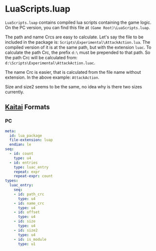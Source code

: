 # LuaScripts.luap

`LuaScripts.luap` contains compiled lua scripts containing the game logic. On the PC version, you can find this file at `(Game Root)\LuaScripts.luap`.

The path and name Crcs are easy to calculate. Let's say the file to be included in the package is: `Scripts\Experimental\AttackAction.lua`. The compiled version of it is at the same path, but with the extension `luac`. To calculate the path Crc, the prefix `d:\` must be prepended to that path. So the path Crc will be calculated from: `d:\Scripts\Experimental\AttackAction.luac`.

The name Crc is easier, that is calculated from the file name without extension. In the above example: `AttackAction`.

Size and size2 seems to be the same, no idea why is there two sizes currently.

## [Kaitai](http://kaitai.io/) Formats

### PC

```yaml
meta:
  id: lua_package
  file-extension: luap
  endian: le
seq:
  - id: count
    type: u4
  - id: entries
    type: luac_entry
    repeat: expr
    repeat-expr: count
types:
  luac_entry:
    seq:
    - id: path_crc
      type: u4
    - id: name_crc
      type: u4
    - id: offset
      type: u4
    - id: size
      type: u4
    - id: size2
      type: u4
    - id: is_module
      type: u1
```
